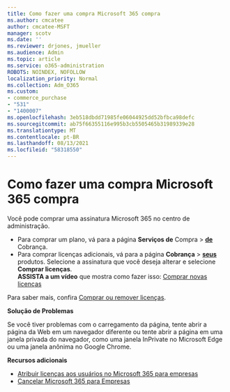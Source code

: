 ```yaml
---
title: Como fazer uma compra Microsoft 365 compra
ms.author: cmcatee
author: cmcatee-MSFT
manager: scotv
ms.date: ''
ms.reviewer: drjones, jmueller
ms.audience: Admin
ms.topic: article
ms.service: o365-administration
ROBOTS: NOINDEX, NOFOLLOW
localization_priority: Normal
ms.collection: Adm_O365
ms.custom:
- commerce_purchase
- "531"
- "1400007"
ms.openlocfilehash: 3eb518dbdd71985fe06044925dd52bfbca98defc
ms.sourcegitcommit: ab75f66355116e995b3cb5505465b31989339e28
ms.translationtype: MT
ms.contentlocale: pt-BR
ms.lasthandoff: 08/13/2021
ms.locfileid: "58318550"
---
```

# <a name="how-to-make-a-microsoft-365-purchase"></a>Como fazer uma compra Microsoft 365 compra

Você pode comprar uma assinatura Microsoft 365 no centro de administração.
  
- Para comprar um plano, vá para a página **Serviços de** Compra \> **[de](https://go.microsoft.com/fwlink/p/?linkid=868433)** Cobrança.
- Para comprar licenças adicionais, vá para a página **Cobrança** \> **[seus](https://go.microsoft.com/fwlink/p/?linkid=842054)** produtos. Selecione a assinatura que você deseja alterar e selecione **Comprar licenças**.\
**ASSISTA a um vídeo** que mostra como fazer isso: [Comprar novas licenças](https://go.microsoft.com/fwlink/p/?linkid=2154857)
  
Para saber mais, confira [Comprar ou remover licenças](https://docs.microsoft.com/microsoft-365/commerce/licenses/buy-licenses).

**Solução de Problemas**

Se você tiver problemas com o carregamento da página, tente abrir a página da Web em um navegador diferente ou tente abrir a página em uma janela privada do navegador, como uma janela InPrivate no Microsoft Edge ou uma janela anônima no Google Chrome.

**Recursos adicionais**
  
- [Atribuir licenças aos usuários no Microsoft 365 para empresas](https://docs.microsoft.com/microsoft-365/admin/add-users/add-users)
- [Cancelar Microsoft 365 para Empresas](https://docs.microsoft.com/microsoft-365/commerce/subscriptions/cancel-your-subscription)